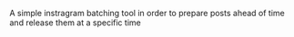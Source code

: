 A simple instragram batching tool in order to prepare posts ahead of time and release them at a specific time